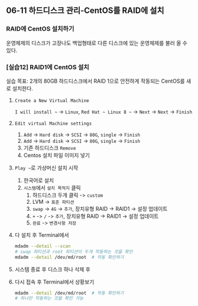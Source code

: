 ## 06-11 하드디스크 관리-CentOS를 RAID에 설치

### RAID에 CentOS 설치하기

운영체제의 디스크가 고장나도 백업형태로 다른 디스크에 있는 운영체제를 불러 올 수 있다.

### [실습12] RAID1에 CentOS 설치

실습 목표: 2개의 80GB 하드디스크에서 RAID 1으로 안전하게 작동되는 CentOS를 새로 설치한다.

1. `Create a New Virtual Machine`

   `I will install ~` -> `Linux`, `Red Hat ~ Linux 8 ~` -> `Next` -> `Next` -> `Finish`
2. `Edit virtual Machine settings`
   1. `Add` -> `Hard disk` -> `SCSI` -> `80G`, `single` -> `Finish`
   2. `Add` -> `Hard disk` -> `SCSI` -> `80G`, `single` -> `Finish`
   3. 기존 하드디스크 `Remove`
   4. Centos 설치 파일 이미지 넣기
3. `Play ~`로 가상머신 설치 시작
   1. 한국어로 설치
   2. `시스템`에서 `설치 목적지` 클릭
      1. 하드디스크 두개 클릭 -> `custom`
      2. LVM -> `표준 파티션`
      3. `swap` -> `4G` -> `추가`, 장치유형 RAID -> RAID1 -> 설정 업데이트
      4. `+` -> `/` -> `추가`, 장치유형 RAID -> RAID1 -> 설정 업데이트
      5. `완료` -> `변경사항 저장`
4. 다 설치 후 Terminal에서
   ```bash
   mdadm --detail --scan
   # swap 파티션과 root 파티션이 두개 작동하는 것을 확인
   mdadm --detail /dev/md/root  # 작동 확인하기
   ```

5. 시스템 종료 후 디스크 하나 삭제 후
6. 다시 접속 후 Terminal에서 상황보기
   ```bash
   mdadm --detail /dev/md/root  # 작동 확인하기
   # 하나만 작동하는 것을 확인 가능
   ```
